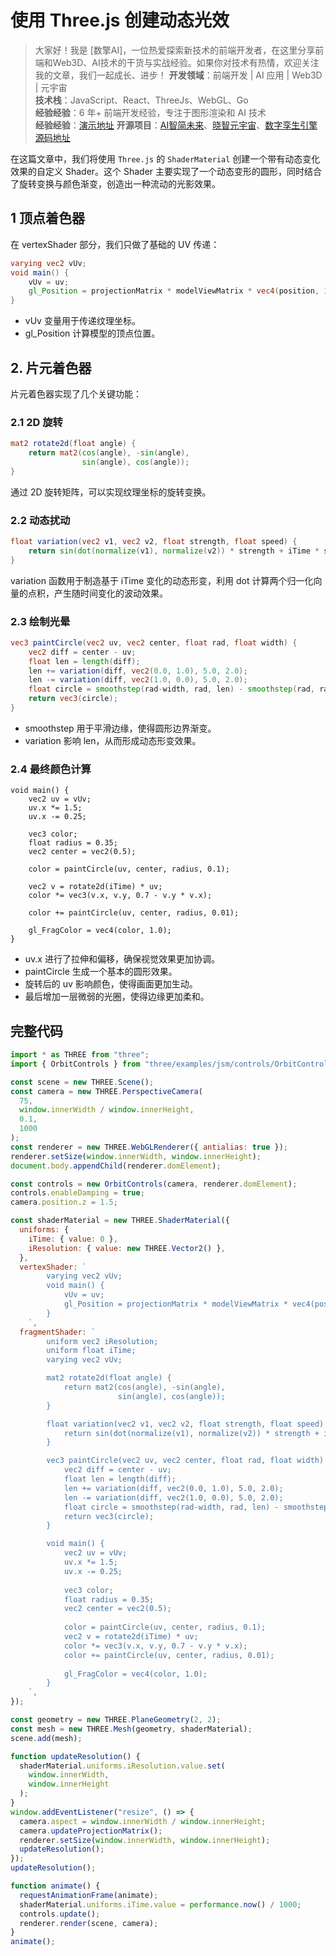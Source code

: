 # 使用 Three.js  创建动态光效

> 大家好！我是 [数擎AI]，一位热爱探索新技术的前端开发者，在这里分享前端和Web3D、AI技术的干货与实战经验。如果你对技术有热情，欢迎关注我的文章，我们一起成长、进步！
> **开发领域**：前端开发 | AI 应用 | Web3D | 元宇宙  
> **技术栈**：JavaScript、React、ThreeJs、WebGL、Go  
> **经验经验**：6 年+ 前端开发经验，专注于图形渲染和 AI 技术  
> **经验经验**：[演示地址](https://shader.shuqin.cc/cine-shader) 
> **开源项目**：[AI智简未来](https://aint.top)、[晓智元宇宙](https://xiaozhi.shop/)、[数字孪生引擎](https://www.shuqin.cc/)  [源码地址](https://github.com/dezhizhang/shadertoy)

<!-- https://www.shadertoy.com/view/ltBXRc -->

在这篇文章中，我们将使用 `Three.js` 的 `ShaderMaterial` 创建一个带有动态变化效果的自定义 Shader。这个 Shader 主要实现了一个动态变形的圆形，同时结合了旋转变换与颜色渐变，创造出一种流动的光影效果。

## 1 顶点着色器

在 vertexShader 部分，我们只做了基础的 UV 传递：

```glsl
varying vec2 vUv;
void main() {
    vUv = uv;
    gl_Position = projectionMatrix * modelViewMatrix * vec4(position, 1.0);
}
```

- vUv 变量用于传递纹理坐标。
- gl_Position 计算模型的顶点位置。

## 2. 片元着色器

片元着色器实现了几个关键功能：

### 2.1 2D 旋转

```glsl
mat2 rotate2d(float angle) {
    return mat2(cos(angle), -sin(angle),
                sin(angle), cos(angle));
}
```

通过 2D 旋转矩阵，可以实现纹理坐标的旋转变换。

### 2.2 动态扰动

```glsl
float variation(vec2 v1, vec2 v2, float strength, float speed) {
    return sin(dot(normalize(v1), normalize(v2)) * strength + iTime * speed) / 100.0;
}
```

variation 函数用于制造基于 iTime 变化的动态形变，利用 dot 计算两个归一化向量的点积，产生随时间变化的波动效果。

### 2.3 绘制光晕

```glsl
vec3 paintCircle(vec2 uv, vec2 center, float rad, float width) {
    vec2 diff = center - uv;
    float len = length(diff);
    len += variation(diff, vec2(0.0, 1.0), 5.0, 2.0);
    len -= variation(diff, vec2(1.0, 0.0), 5.0, 2.0);
    float circle = smoothstep(rad-width, rad, len) - smoothstep(rad, rad+width, len);
    return vec3(circle);
}
```

- smoothstep 用于平滑边缘，使得圆形边界渐变。
- variation 影响 len，从而形成动态形变效果。

### 2.4 最终颜色计算

```
void main() {
    vec2 uv = vUv;
    uv.x *= 1.5;
    uv.x -= 0.25;

    vec3 color;
    float radius = 0.35;
    vec2 center = vec2(0.5);

    color = paintCircle(uv, center, radius, 0.1);

    vec2 v = rotate2d(iTime) * uv;
    color *= vec3(v.x, v.y, 0.7 - v.y * v.x);

    color += paintCircle(uv, center, radius, 0.01);

    gl_FragColor = vec4(color, 1.0);
}
```

- uv.x 进行了拉伸和偏移，确保视觉效果更加协调。
- paintCircle 生成一个基本的圆形效果。
- 旋转后的 uv 影响颜色，使得画面更加生动。
- 最后增加一层微弱的光圈，使得边缘更加柔和。

## 完整代码
```js
import * as THREE from "three";
import { OrbitControls } from "three/examples/jsm/controls/OrbitControls.js";

const scene = new THREE.Scene();
const camera = new THREE.PerspectiveCamera(
  75,
  window.innerWidth / window.innerHeight,
  0.1,
  1000
);
const renderer = new THREE.WebGLRenderer({ antialias: true });
renderer.setSize(window.innerWidth, window.innerHeight);
document.body.appendChild(renderer.domElement);

const controls = new OrbitControls(camera, renderer.domElement);
controls.enableDamping = true;
camera.position.z = 1.5;

const shaderMaterial = new THREE.ShaderMaterial({
  uniforms: {
    iTime: { value: 0 },
    iResolution: { value: new THREE.Vector2() },
  },
  vertexShader: `
        varying vec2 vUv;
        void main() {
            vUv = uv;
            gl_Position = projectionMatrix * modelViewMatrix * vec4(position, 1.0);
        }
    `,
  fragmentShader: `
        uniform vec2 iResolution;
        uniform float iTime;
        varying vec2 vUv;

        mat2 rotate2d(float angle) {
            return mat2(cos(angle), -sin(angle),
                        sin(angle), cos(angle));
        }

        float variation(vec2 v1, vec2 v2, float strength, float speed) {
            return sin(dot(normalize(v1), normalize(v2)) * strength + iTime * speed) / 100.0;
        }

        vec3 paintCircle(vec2 uv, vec2 center, float rad, float width) {
            vec2 diff = center - uv;
            float len = length(diff);
            len += variation(diff, vec2(0.0, 1.0), 5.0, 2.0);
            len -= variation(diff, vec2(1.0, 0.0), 5.0, 2.0);
            float circle = smoothstep(rad-width, rad, len) - smoothstep(rad, rad+width, len);
            return vec3(circle);
        }

        void main() {
            vec2 uv = vUv;
            uv.x *= 1.5;
            uv.x -= 0.25;
            
            vec3 color;
            float radius = 0.35;
            vec2 center = vec2(0.5);
            
            color = paintCircle(uv, center, radius, 0.1);
            vec2 v = rotate2d(iTime) * uv;
            color *= vec3(v.x, v.y, 0.7 - v.y * v.x);
            color += paintCircle(uv, center, radius, 0.01);
            
            gl_FragColor = vec4(color, 1.0);
        }
    `,
});

const geometry = new THREE.PlaneGeometry(2, 2);
const mesh = new THREE.Mesh(geometry, shaderMaterial);
scene.add(mesh);

function updateResolution() {
  shaderMaterial.uniforms.iResolution.value.set(
    window.innerWidth,
    window.innerHeight
  );
}
window.addEventListener("resize", () => {
  camera.aspect = window.innerWidth / window.innerHeight;
  camera.updateProjectionMatrix();
  renderer.setSize(window.innerWidth, window.innerHeight);
  updateResolution();
});
updateResolution();

function animate() {
  requestAnimationFrame(animate);
  shaderMaterial.uniforms.iTime.value = performance.now() / 1000;
  controls.update();
  renderer.render(scene, camera);
}
animate();

```